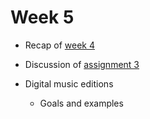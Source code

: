 # Week 5


- Recap of [week 4](../weeks/week-04.md)

- Discussion of [assignment 3](../assignments/assignment-03.md)

- Digital music editions
  - Goals and examples
